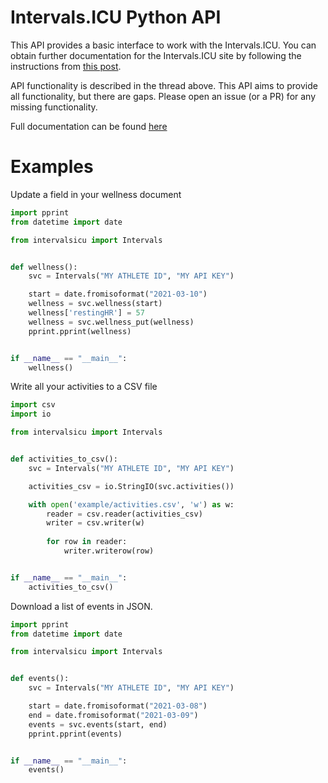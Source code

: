 # Intervals.ICU Python API

This API provides a basic interface to work with the Intervals.ICU.
You can obtain further documentation for the Intervals.ICU site by
following the instructions from [this post](https://forum.intervals.icu/t/api-access-to-intervals-icu/609).

API functionality is described in the thread above. This API aims to provide all functionality, but there are gaps. Please open an issue (or a PR) for any missing functionality.

Full documentation can be found [here](https://py-intervalsicu.readthedocs.io)

# Examples

Update a field in your wellness document

```python
import pprint
from datetime import date

from intervalsicu import Intervals


def wellness():
    svc = Intervals("MY ATHLETE ID", "MY API KEY")

    start = date.fromisoformat("2021-03-10")
    wellness = svc.wellness(start)
    wellness['restingHR'] = 57
    wellness = svc.wellness_put(wellness)
    pprint.pprint(wellness)


if __name__ == "__main__":
    wellness()
```

Write all your activities to a CSV file

```python
import csv
import io

from intervalsicu import Intervals


def activities_to_csv():
    svc = Intervals("MY ATHLETE ID", "MY API KEY")

    activities_csv = io.StringIO(svc.activities())

    with open('example/activities.csv', 'w') as w:
        reader = csv.reader(activities_csv)
        writer = csv.writer(w)
        
        for row in reader:
            writer.writerow(row)


if __name__ == "__main__":
    activities_to_csv()
```

Download a list of events in JSON.

```python
import pprint
from datetime import date

from intervalsicu import Intervals


def events():
    svc = Intervals("MY ATHLETE ID", "MY API KEY")

    start = date.fromisoformat("2021-03-08")
    end = date.fromisoformat("2021-03-09")
    events = svc.events(start, end)
    pprint.pprint(events)


if __name__ == "__main__":
    events()
```
